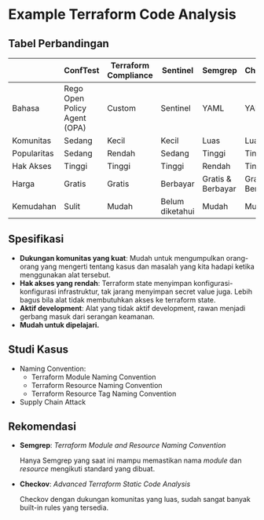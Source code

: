 # Example Terraform Code Analysis

## Tabel Perbandingan

|             | ConfTest                     | Terraform Compliance | Sentinel        | Semgrep           | Checkov           |
|-------------|------------------------------|----------------------|-----------------|-------------------|-------------------|
| Bahasa      | Rego Open Policy Agent (OPA) | Custom               | Sentinel        | YAML              | YAML              |
| Komunitas   | Sedang                       | Kecil                | Kecil           | Luas              | Luas              |
| Popularitas | Sedang                       | Rendah               | Sedang          | Tinggi            | Tinggi            |
| Hak Akses   | Tinggi                       | Tinggi               | Tinggi          | Rendah            | Tinggi            |
| Harga       | Gratis                       | Gratis               | Berbayar        | Gratis & Berbayar | Gratis & Berbayar |
| Kemudahan   | Sulit                        | Mudah                | Belum diketahui | Mudah             | Mudah             |

## Spesifikasi

- **Dukungan komunitas yang kuat**: Mudah untuk mengumpulkan orang-orang yang mengerti tentang kasus dan masalah yang kita hadapi ketika menggunakan alat tersebut.
- **Hak akses yang rendah**: Terraform state menyimpan konfigurasi-konfigurasi infrastruktur, tak jarang menyimpan secret value juga. Lebih bagus bila alat tidak membutuhkan akses ke terraform state.
- **Aktif development**: Alat yang tidak aktif development, rawan menjadi gerbang masuk dari serangan keamanan.
- **Mudah untuk dipelajari.**

## Studi Kasus

- Naming Convention:
  - Terraform Module Naming Convention
  - Terraform Resource Naming Convention
  - Terraform Resource Tag Naming Convention
- Supply Chain Attack

## Rekomendasi
- **Semgrep**: *Terraform Module and Resource Naming Convention*

  Hanya Semgrep yang saat ini mampu memastikan nama *module* dan *resource* mengikuti standard yang dibuat.

- **Checkov**: *Advanced Terraform Static Code Analysis*

  Checkov dengan dukungan komunitas yang luas, sudah sangat banyak built-in rules yang tersedia. 
